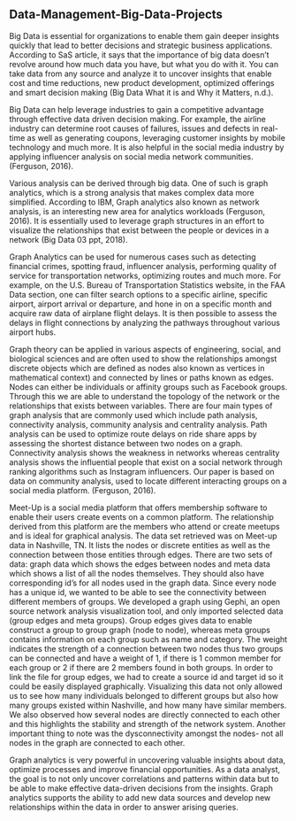 ## Data-Management-Big-Data-Projects

Big Data is essential for organizations to enable them gain deeper insights quickly that lead to better decisions and strategic business applications. According to SaS article, it says that the importance of big data doesn’t revolve around how much data you have, but what you do with it. You can take data from any source and analyze it to uncover insights that enable cost and time reductions, new product development, optimized offerings and smart decision making (Big Data What it is and Why it Matters, n.d.).

Big Data can help leverage industries to gain a competitive advantage through effective data driven decision making. For example, the airline industry can determine root causes of failures, issues and defects in real-time as well as generating coupons, leveraging customer insights by mobile technology and much more. It is also helpful in the social media industry by applying influencer analysis on social media network communities. (Ferguson, 2016).


Various analysis can be derived through big data. One of such is graph analytics, which is a strong analysis that makes complex data more simplified. According to IBM, Graph analytics also known as network analysis, is an interesting new area for analytics workloads (Ferguson, 2016). It is essentially used to leverage graph structures in an effort to visualize the relationships that exist between the people or devices in a network (Big Data 03 ppt, 2018).


Graph Analytics can be used for numerous cases such as detecting financial crimes, spotting fraud, influencer analysis, performing quality of service for transportation networks, optimizing routes and much more. For example, on the U.S. Bureau of Transportation Statistics website, in the FAA Data section, one can filter search options to a specific airline, specific airport, airport arrival or departure, and hone in on a specific month and acquire raw data of airplane flight delays. It is then possible to assess the delays in flight connections by analyzing the pathways throughout various airport hubs.


Graph theory can be applied in various aspects of engineering, social, and biological sciences and are often used to show the relationships amongst discrete objects which are defined as nodes also known as vertices in mathematical context) and connected by lines or paths known as edges. Nodes can either be individuals or affinity groups such as Facebook groups.  Through this we are able to understand the topology of the network or the relationships that exists between variables. There are four main types of graph analysis that are commonly used which include path analysis, connectivity analysis, community analysis and centrality analysis. Path analysis can be used to optimize route delays on ride share apps by assessing the shortest distance between two nodes on a graph. Connectivity analysis shows the weakness in networks whereas centrality analysis shows the influential people that exist on a social network through ranking algorithms such as Instagram influencers. Our paper is based on data on community analysis, used to locate different interacting groups on a social media platform. (Ferguson, 2016).


Meet-Up is a social media platform that offers membership software to enable their users create events on a common platform. The relationship derived from this platform are the members who attend or create meetups and is ideal for graphical analysis. The data set retrieved was on Meet-up data in Nashville, TN. It lists the nodes or discrete entities as well as the connection between those entities through edges. There are two sets of data: graph data which shows the edges between nodes and meta data which shows a list of all the nodes themselves. They should also have corresponding id’s for all nodes used in the graph data. Since every node has a unique id, we wanted to be able to see the connectivity between different members of groups. We developed a graph using Gephi, an open source network analysis visualization tool, and only imported selected data (group edges and meta groups). Group edges gives data to enable construct a group to group graph (node to node), whereas meta groups contains information on each group such as name and category. The weight indicates the strength of a connection between two nodes thus two groups can be connected and have a weight of 1, if there is 1 common member for each group or 2 if there are 2 members found in both groups. In order to link the file for group edges, we had to create a source id and target id so it could be easily displayed graphically. Visualizing this data not only allowed us to see how many individuals belonged to different groups but also how many groups existed within Nashville, and how many have similar members. We also observed how several nodes are directly connected to each other and this highlights the stability and strength of the network system. Another important thing to note was the dysconnectivity amongst the nodes- not all nodes in the graph are connected to each other. 


Graph analytics is very powerful in uncovering valuable insights about data, optimize processes and improve financial opportunities. As a data analyst, the goal is to not only uncover correlations and patterns within data but to be able to make effective data-driven decisions from the insights. Graph analytics supports the ability to add new data sources and develop new relationships within the data in order to answer arising queries. 
